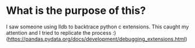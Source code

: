# What is the purpose of this?
I saw someone using lldb to backtrace python c extensions. This caught my attention and I tried to replicate the process :)  (https://pandas.pydata.org/docs/development/debugging_extensions.html)
